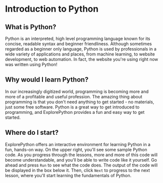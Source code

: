 # Introduction to Python
## What is Python?
Python is an interpreted, high level programming language known for its concise, readable syntax and beginner friendliness. 
Although sometimes regarded as a beginner only language, Python is used by professionals in a wide variety of applications and places, 
from machine learning, to website development, to web automation.
In fact, the website you're using right now was written using Python!

## Why would I learn Python?
In our increasingly digitized world, programming is becoming more and more of a profitable and useful profession.
The amazing thing about programming is that you don't need anything to get started - no materials, just some free software.
Python is a great way to get introduced to programming, and ExplorePython provides a fun and easy way to get started.

## Where do I start?
ExplorePython offers an interactive environment for learning Python in a fun, hands-on way. 
On the upper right, you'll see some sample Python code. 
As you progress through the lessons, more and more of this code will become understandable, 
and you'll be able to write code like it yourself.
Go ahead and press `Run` to see what the code does. The output of the code will be displayed in the box below it.
Then, click `Next` to progress to the next lesson, where you'll start learning the fundamentals of Python.

